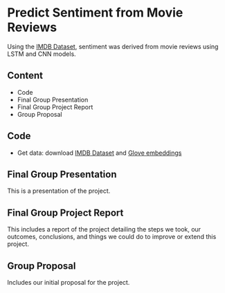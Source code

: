 # Predict Sentiment from Movie Reviews
Using the [IMDB Dataset](https://www.kaggle.com/ymanojkumar023/kumarmanoj-bag-of-words-meets-bags-of-popcorn), sentiment was derived from movie reviews using LSTM and CNN models.

## Content

- Code
- Final Group Presentation
- Final Group Project Report
- Group Proposal


## Code
- Get data: download [IMDB Dataset](https://www.kaggle.com/ymanojkumar023/kumarmanoj-bag-of-words-meets-bags-of-popcorn) and [Glove embeddings](http://nlp.stanford.edu/data/glove.6B.zip)

## Final Group Presentation
This is a presentation of the project.

## Final Group Project Report
This includes a report of the project detailing the steps we took, our outcomes, conclusions, and things we could do to improve or extend this project.

## Group Proposal
Includes our initial proposal for the project.
